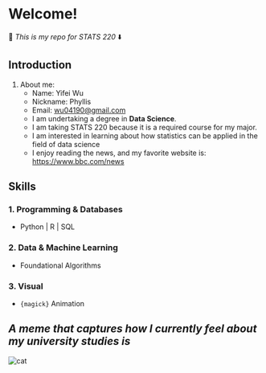 # Welcome! 
🐳 *This is my repo for STATS 220* ⬇️
## Introduction
1. About me:
   - Name: Yifei Wu
   - Nickname: Phyllis
   - Email: wu04190@gmail.com
   - I am undertaking a degree in **Data Science**.
   - I am taking STATS 220 because it is a required course for my major.
   - I am interested in learning about how statistics can be applied in the field of data science
   - I enjoy reading the news, and my favorite website is: https://www.bbc.com/news

## Skills
### 1. Programming & Databases
- Python | R | SQL
### 2. Data & Machine Learning
- Foundational Algorithms
### 3. Visual
- `{magick}` Animation
## *A meme that captures how I currently feel about my university studies is*
   ![cat](https://media.tenor.com/qPqRXf7kM38AAAAi/cat-whiskey-the-cat.gif)
